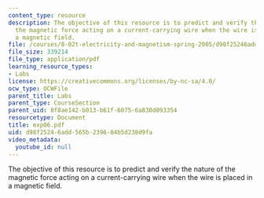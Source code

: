 ```yaml
---
content_type: resource
description: The objective of this resource is to predict and verify the nature of
  the magnetic force acting on a current-carrying wire when the wire is placed in
  a magnetic field.
file: /courses/8-02t-electricity-and-magnetism-spring-2005/d98f25246add565b239604b5d238d9fa_exp06.pdf
file_size: 339214
file_type: application/pdf
learning_resource_types:
- Labs
license: https://creativecommons.org/licenses/by-nc-sa/4.0/
ocw_type: OCWFile
parent_title: Labs
parent_type: CourseSection
parent_uid: 8f8ae142-b013-b61f-6075-6a830d093354
resourcetype: Document
title: exp06.pdf
uid: d98f2524-6add-565b-2396-04b5d238d9fa
video_metadata:
  youtube_id: null
---
```

The objective of this resource is to predict and verify the nature of the magnetic force acting on a current-carrying wire when the wire is placed in a magnetic field.